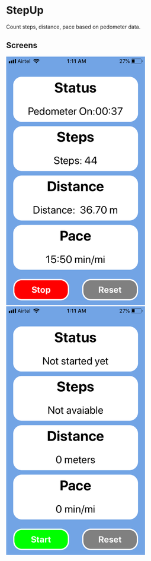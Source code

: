 # StepUp
Count steps, distance, pace based on pedometer data.

## Screens
<p float="left">
<img src="https://github.com/mahmudulshuvo/StepUp/blob/master/screen1.PNG" width="375" height="670" />
<img src="https://github.com/mahmudulshuvo/StepUp/blob/master/screen2.PNG" width="375" height="670" />
</p>
